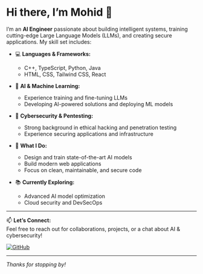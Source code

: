 # Hi there, I’m Mohid 👋

I’m an **AI Engineer** passionate about building intelligent systems, training cutting-edge Large Language Models (LLMs), and creating secure applications. My skill set includes:

- 💻 **Languages & Frameworks:**  
  - C++, TypeScript, Python, Java  
  - HTML, CSS, Tailwind CSS, React

- 🧠 **AI & Machine Learning:**  
  - Experience training and fine-tuning LLMs  
  - Developing AI-powered solutions and deploying ML models

- 🔐 **Cybersecurity & Pentesting:**  
  - Strong background in ethical hacking and penetration testing  
  - Experience securing applications and infrastructure

- 🚀 **What I Do:**  
  - Design and train state-of-the-art AI models  
  - Build modern web applications  
  - Focus on clean, maintainable, and secure code

- 📚 **Currently Exploring:**  
  - Advanced AI model optimization  
  - Cloud security and DevSecOps  
---

📫 **Let’s Connect:**  
Feel free to reach out for collaborations, projects, or a chat about AI & cybersecurity!
  
[![GitHub](https://img.shields.io/badge/GitHub-Follow-black?style=flat&logo=github)]([https://github.com/](https://github.com/MohidD3v))

---

*Thanks for stopping by!*
